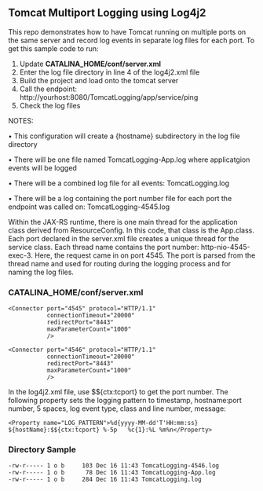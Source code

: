 ## Tomcat Multiport Logging using Log4j2
This repo demonstrates how to have Tomcat running on multiple ports on the same server and record log events in separate log files for each port. 
To get this sample code to run:
1.	Update **CATALINA_HOME/conf/server.xml**
2.	Enter the log file directory in line 4 of the log4j2.xml file
3.	Build the project and load onto the tomcat server
4.	Call the endpoint: http://yourhost:8080/TomcatLogging/app/service/ping
5.	Check the log files
   
NOTES:

•	This configuration will create a {hostname} subdirectory in the log file directory

•	There will be one file named TomcatLogging-App.log where applicatgion events will be logged

•	There will be a combined log file for all events: TomcatLogging.log

•	There will be a log containing the port number file for each port the endpoint was called on: TomcatLogging-4545.log

Within the JAX-RS runtime, there is one main thread for the application class derived from ResourceConfig. In this code, that class is the App.class. Each port declared in the server.xml file creates a unique thread for the service class. Each thread name contains the port number: http-nio-4545-exec-3. Here, the request came in on port 4545. The port is parsed from the thread name and used for routing during the logging process and for naming the log files.

### CATALINA_HOME/conf/server.xml ###
    <Connector port="4545" protocol="HTTP/1.1"
               connectionTimeout="20000"
               redirectPort="8443"
               maxParameterCount="1000"
               />

    <Connector port="4546" protocol="HTTP/1.1"
               connectionTimeout="20000"
               redirectPort="8443"
               maxParameterCount="1000"
               />

In the log4j2.xml file, use $${ctx:tcport} to get the port number. The following property sets the logging pattern to timestamp, hostname:port number, 5 spaces, log event type, class and line number, message:

```<Property name="LOG_PATTERN">%d{yyyy-MM-dd'T'HH:mm:ss} ${hostName}:$${ctx:tcport} %-5p	%c{1}:%L %m%n</Property>```

### Directory Sample ###
```-rw-r----- 1 o b     103 Dec 16 11:43 TomcatLogging-4545.log
-rw-r----- 1 o b     103 Dec 16 11:43 TomcatLogging-4546.log
-rw-r----- 1 o b      78 Dec 16 11:43 TomcatLogging-App.log
-rw-r----- 1 o b     284 Dec 16 11:43 TomcatLogging.log
```
